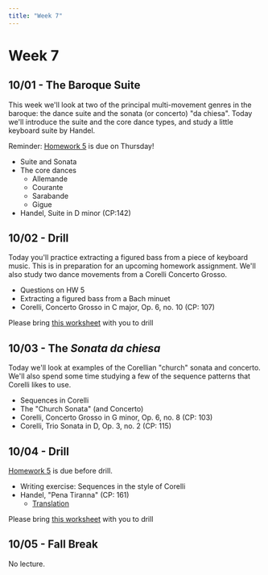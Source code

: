 ```yaml
---
title: "Week 7"
---
```


# Week 7

## 10/01 - The Baroque Suite

This week we'll look at two of the principal multi-movement genres in the
baroque: the dance suite and the sonata (or concerto) "da chiesa". Today
we'll introduce the suite and the core dance types, and study a little
keyboard suite by Handel.

Reminder: [Homework 5](HW-5.pdf) is due on Thursday!

* Suite and Sonata
* The core dances
  * Allemande
  * Courante
  * Sarabande
  * Gigue
* Handel, Suite in D minor (CP:142)

## 10/02 - Drill

Today you'll practice extracting a figured bass from a piece of keyboard music.
This is in preparation for an upcoming homework assignment.  We'll also study
two dance movements from a Corelli Concerto Grosso.

* Questions on HW 5
* Extracting a figured bass from a Bach minuet
* Corelli, Concerto Grosso in C major, Op. 6, no. 10 (CP: 107)

Please bring [this worksheet](worksheet-bach-minuet.pdf) with you to drill

## 10/03 - The _Sonata da chiesa_

Today we'll look at examples of the Corellian "church" sonata and concerto.
We'll also spend some time studying a few of the sequence patterns that Corelli
likes to use.

* Sequences in Corelli
* The "Church Sonata" (and Concerto)
* Corelli, Concerto Grosso in G minor, Op. 6, no. 8 (CP: 103)
* Corelli, Trio Sonata in D, Op. 3, no. 2 (CP: 115)

## 10/04 - Drill

[Homework 5](HW-5.pdf) is due before drill.

* Writing exercise: Sequences in the style of Corelli
* Handel, "Pena Tiranna" (CP: 161)
  * [Translation](/translations/pena-tiranna.html)

Please bring [this worksheet](worksheet-corelli-sequences.pdf) with you to drill

## 10/05 - Fall Break

No lecture.
